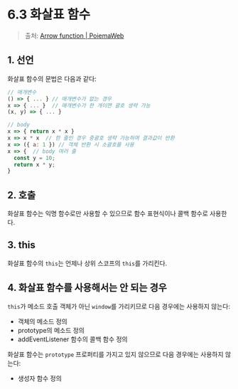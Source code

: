 # 6.3 화살표 함수

> 출처: [Arrow function | PoiemaWeb](https://poiemaweb.com/es6-arrow-function)

## 1. 선언

화살표 함수의 문법은 다음과 같다:

```javascript
// 매개변수
() => { ... } // 매개변수가 없는 경우
x => { ... }  // 매개변수가 한 개이면 괄호 생략 가능
(x, y) => { ... }

// body
x => { return x * x }
x => x * x  // 한 줄인 경우 중괄호 생략 가능하며 결과값이 반환
x => ({ a: 1 }) // 객체 반환 시 소괄호를 사용
x => {  // body 여러 줄
  const y = 10;
  return x * y;
}
```

## 2. 호출

화살표 함수는 익명 함수로만 사용할 수 있으므로 함수 표현식이나 콜백 함수로 사용한다.

## 3. this

화살표 함수의 `this`는 언제나 상위 스코프의 `this`를 가리킨다.

## 4. 화살표 함수를 사용해서는 안 되는 경우

`this`가 메소드 호출 객체가 아닌 `window`를 가리키므로 다음 경우에는 사용하지 않는다:

- 객체의 메소드 정의
- prototype의 메소드 정의
- addEventListener 함수의 콜백 함수 정의

화살표 함수는 `prototype` 프로퍼티를 가지고 있지 않으므로 다음 경우에는 사용하지 않는다:

- 생성자 함수 정의
